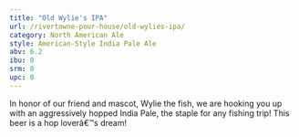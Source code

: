 ```yaml
---
title: "Old Wylie's IPA"
url: /rivertowne-pour-house/old-wylies-ipa/
category: North American Ale
style: American-Style India Pale Ale
abv: 6.2
ibu: 0
srm: 0
upc: 0
---
```

In honor of our friend and mascot, Wylie the fish, we are hooking you up with an aggressively hopped India Pale, the staple for any fishing trip! This beer is a hop loverâ€™s dream!
